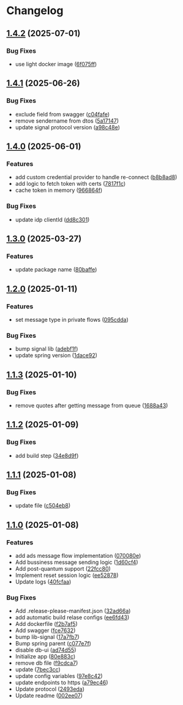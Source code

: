 # Changelog

## [1.4.2](https://github.com/sekretess/sekretess-business-app/compare/v1.4.1...v1.4.2) (2025-07-01)


### Bug Fixes

* use light docker image ([6f075ff](https://github.com/sekretess/sekretess-business-app/commit/6f075ffa598e325a823a3d486b0d5db976cf7b12))

## [1.4.1](https://github.com/sekretess/sekretess-business-app/compare/v1.4.0...v1.4.1) (2025-06-26)


### Bug Fixes

* exclude field from swagger ([c04fafe](https://github.com/sekretess/sekretess-business-app/commit/c04fafe59e93e633cc2999db3c46272942d87ee8))
* remove sendername from dtos ([5a17147](https://github.com/sekretess/sekretess-business-app/commit/5a171479bb696f895f3cf87b948a4ca190aade6f))
* update signal protocol version ([a98c48e](https://github.com/sekretess/sekretess-business-app/commit/a98c48eb4c8c668fcd8a641f53ba6f965d6ff9ca))

## [1.4.0](https://github.com/sekretess/sekretess-business-app/compare/v1.3.0...v1.4.0) (2025-06-01)


### Features

* add custom credential provider to handle re-connect ([b8b8ad8](https://github.com/sekretess/sekretess-business-app/commit/b8b8ad8a89810ab9444b9371f8858ae8607fe40b))
* add logic to fetch token with certs ([7817f1c](https://github.com/sekretess/sekretess-business-app/commit/7817f1c88e8c5bf9be45b21e1dfb693a5934e693))
* cache token in memory ([966864f](https://github.com/sekretess/sekretess-business-app/commit/966864f6bbf4b899d6493413ba62dd7819ddfded))


### Bug Fixes

* update idp clientId ([dd8c301](https://github.com/sekretess/sekretess-business-app/commit/dd8c3016174bd9e739c14044f2f902bc6e6eb33f))

## [1.3.0](https://github.com/sekretess/sekretess-business-app/compare/v1.2.0...v1.3.0) (2025-03-27)


### Features

* update package name ([80baffe](https://github.com/sekretess/sekretess-business-app/commit/80baffe1970f9b2a595bbb31f66babe557f3cc2e))

## [1.2.0](https://github.com/sekretess/sekretess-business-app/compare/v1.1.3...v1.2.0) (2025-01-11)


### Features

* set message type in private flows ([095cdda](https://github.com/sekretess/sekretess-business-app/commit/095cdda62158db5db8d058a4f77f703ed500ae3b))


### Bug Fixes

* bump signal lib ([adebf1f](https://github.com/sekretess/sekretess-business-app/commit/adebf1f4c0a63c60ead2dcd8d7f0d9b72dd8713a))
* update spring version ([1dace92](https://github.com/sekretess/sekretess-business-app/commit/1dace9204d33d35baee436808f2d639a5cafaeb2))

## [1.1.3](https://github.com/sekretess/sekretess-business-app/compare/v1.1.2...v1.1.3) (2025-01-10)


### Bug Fixes

* remove quotes after getting message from queue ([1688a43](https://github.com/sekretess/sekretess-business-app/commit/1688a4345b01c49443f696f6cf5f1c1114f06c1e))

## [1.1.2](https://github.com/sekretess/sekretess-business-app/compare/v1.1.1...v1.1.2) (2025-01-09)


### Bug Fixes

* add build step ([34e8d9f](https://github.com/sekretess/sekretess-business-app/commit/34e8d9f14cecd349e1f83103fba1ad520e32117c))

## [1.1.1](https://github.com/sekretess/sekretess-business-app/compare/v1.1.0...v1.1.1) (2025-01-08)


### Bug Fixes

* update file ([c504eb8](https://github.com/sekretess/sekretess-business-app/commit/c504eb8ca4940cd14c4bf975d361ba243a15023b))

## [1.1.0](https://github.com/sekretess/sekretess-business-app/compare/v1.0.0...v1.1.0) (2025-01-08)


### Features

* add ads message flow implementation ([070080e](https://github.com/sekretess/sekretess-business-app/commit/070080e7b6267d999451087379948302d8e7706f))
* Add bussiness message sending logic ([1d60cf4](https://github.com/sekretess/sekretess-business-app/commit/1d60cf470a1f892f2a7c9b815f75e7e969f4031a))
* Add post-quantum support ([22fcc80](https://github.com/sekretess/sekretess-business-app/commit/22fcc806e92c142f6c90a4b588295a4670aaf7ed))
* Implement reset session logic ([ee52878](https://github.com/sekretess/sekretess-business-app/commit/ee528788367a48bea213ae7e6e0c491b0715b953))
* Update logs ([40fcfaa](https://github.com/sekretess/sekretess-business-app/commit/40fcfaa29f24ded2a8271eeba6a96b8423592d4c))


### Bug Fixes

* Add .release-please-manifest.json ([32ad66a](https://github.com/sekretess/sekretess-business-app/commit/32ad66a4211030b4431b133792233e046c4710ed))
* add automatic build relase configs ([ee6fd43](https://github.com/sekretess/sekretess-business-app/commit/ee6fd4383bc9da99f04b0afb06dc88e9a5b2459f))
* Add dockerfile ([f2b7af5](https://github.com/sekretess/sekretess-business-app/commit/f2b7af5b368f0aa1ad63927a8dd878ffad577d02))
* Add swagger ([fce7632](https://github.com/sekretess/sekretess-business-app/commit/fce7632ec610a0b423a34f6a626234cb2482da4a))
* bump lib-signal ([17a7fb7](https://github.com/sekretess/sekretess-business-app/commit/17a7fb79f678853b014501071c867bfa17ef5afa))
* Bump spring parent ([c077e7f](https://github.com/sekretess/sekretess-business-app/commit/c077e7fb91faef32cbbe21c40c9681e53b542ba4))
* disable db-ui ([ad74d55](https://github.com/sekretess/sekretess-business-app/commit/ad74d559b750f010c41c21c2247526c7133faa95))
* Initialize app ([80e883c](https://github.com/sekretess/sekretess-business-app/commit/80e883c38fb63ddfde25cc4050c083fc363ad7de))
* remove db file ([f9cdca7](https://github.com/sekretess/sekretess-business-app/commit/f9cdca76e5b22ac152fe915e268265ce684f961b))
* update ([7bec3cc](https://github.com/sekretess/sekretess-business-app/commit/7bec3cc367d32ddc067d983f7d56d1f265d736a0))
* update config variables ([97e8c42](https://github.com/sekretess/sekretess-business-app/commit/97e8c42f3835add82c912c46dba5d33f027917d7))
* update endpoints to https ([a79ec46](https://github.com/sekretess/sekretess-business-app/commit/a79ec4607a2e4b4cc3d5585f8a3c3b51cd1ebfad))
* Update protocol ([2493eda](https://github.com/sekretess/sekretess-business-app/commit/2493eda3b9677615fed2aa8abd98fbb62778d5af))
* Update readme ([002ee07](https://github.com/sekretess/sekretess-business-app/commit/002ee072df7cc3dbe0441d617d6fe28f8c44d951))
